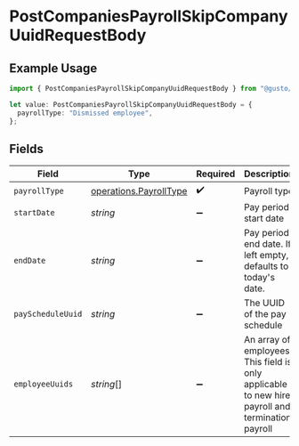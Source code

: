 # PostCompaniesPayrollSkipCompanyUuidRequestBody

## Example Usage

```typescript
import { PostCompaniesPayrollSkipCompanyUuidRequestBody } from "@gusto/embedded-api/models/operations/postcompaniespayrollskipcompanyuuid.js";

let value: PostCompaniesPayrollSkipCompanyUuidRequestBody = {
  payrollType: "Dismissed employee",
};
```

## Fields

| Field                                                                                            | Type                                                                                             | Required                                                                                         | Description                                                                                      |
| ------------------------------------------------------------------------------------------------ | ------------------------------------------------------------------------------------------------ | ------------------------------------------------------------------------------------------------ | ------------------------------------------------------------------------------------------------ |
| `payrollType`                                                                                    | [operations.PayrollType](../../models/operations/payrolltype.md)                                 | :heavy_check_mark:                                                                               | Payroll type                                                                                     |
| `startDate`                                                                                      | *string*                                                                                         | :heavy_minus_sign:                                                                               | Pay period start date                                                                            |
| `endDate`                                                                                        | *string*                                                                                         | :heavy_minus_sign:                                                                               | Pay period end date. If left empty, defaults to today's date.                                    |
| `payScheduleUuid`                                                                                | *string*                                                                                         | :heavy_minus_sign:                                                                               | The UUID of the pay schedule                                                                     |
| `employeeUuids`                                                                                  | *string*[]                                                                                       | :heavy_minus_sign:                                                                               | An array of employees. This field is only applicable to new hire payroll and termination payroll |